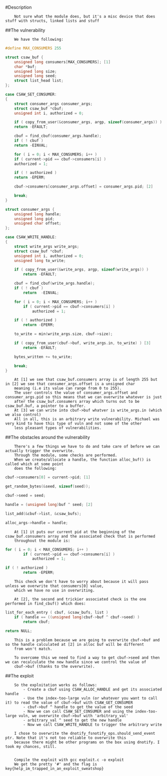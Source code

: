 #Description

        Not sure what the module does, but it's a misc device that does stuff with structs, linked lists and stuff
        
##The vulnerability

        We have the following:
```c        
#define MAX_CONSUMERS 255

struct csaw_buf {
    unsigned long consumers[MAX_CONSUMERS]; [1]
    char *buf;
    unsigned long size;
    unsigned long seed;
    struct list_head list;
};
```
```c 
case CSAW_SET_CONSUMER:
{
    struct consumer_args consumer_args;
    struct csaw_buf *cbuf;
    unsigned int i, authorized = 0;

    if ( copy_from_user(&consumer_args, argp, sizeof(consumer_args)) )
    return -EFAULT;

    cbuf = find_cbuf(consumer_args.handle);
    if ( ! cbuf )
    return -EINVAL;

    for ( i = 0; i < MAX_CONSUMERS; i++ )
    if ( current->pid == cbuf->consumers[i] )
    authorized = 1;

    if ( ! authorized )
    return -EPERM;

    cbuf->consumers[consumer_args.offset] = consumer_args.pid; [2]

    break;
}
```
```c
struct consumer_args {
    unsigned long handle;
    unsigned long pid;
    unsigned char offset;
};
```
```c
case CSAW_WRITE_HANDLE:
{
    struct write_args write_args;
    struct csaw_buf *cbuf;
    unsigned int i, authorized = 0;
    unsigned long to_write;

    if ( copy_from_user(&write_args, argp, sizeof(write_args)) )
        return -EFAULT;

    cbuf = find_cbuf(write_args.handle);
    if ( ! cbuf )
        return  -EINVAL;

    for ( i = 0; i < MAX_CONSUMERS; i++ )
        if ( current->pid == cbuf->consumers[i] )
            authorized = 1;

    if ( ! authorized )
        return -EPERM;

    to_write = min(write_args.size, cbuf->size);

    if ( copy_from_user(cbuf->buf, write_args.in, to_write) ) [3]
        return -EFAULT;

    bytes_written += to_write;

    break;
}
```

        At [1] we see that csaw_buf.consumers array is of length 255 but in [2] we see that consumer_args.offset is a unsigned char
        meaning (i.e its value can range from 0 to 255).
        The user controls the value of consumer_args.offset and consumer_args.pid so this means that we can overwrite whatever is just
        after the csaw_buf.consumers array which turns out to be csaw_buf.buf, a pointer to a buffer.
        At [3] we can write into cbuf->buf whatver is write_args.in (which we also control)
        All in all, this is an arbitrary write vulnerability. Michael was very kind to have this type of vuln and not some of the other 
        less pleasant types of vulnerabilities.

##The obstacles around the vulnerability
        
        There's a few things we have to do and take care of before we can actually trigger the overwrite.
        Through the module, some checks are performed. 
        When we create/allocate a handle, the function alloc_buf() is called which at some point
        does the following:
        
```c
cbuf->consumers[0] = current->pid; [1]

get_random_bytes(&seed, sizeof(seed));

cbuf->seed = seed;

handle = (unsigned long)buf ^ seed; [2]

list_add(&cbuf->list, &csaw_bufs);

alloc_args->handle = handle;
```

        At [1] it puts our current pid at the beginning of the csaw_buf.consumers array and the associated check that is performed 
        throughout the module is:

```c       
for ( i = 0; i < MAX_CONSUMERS; i++ )
        if ( current->pid == cbuf->consumers[i] )
            authorized = 1;

if ( ! authorized )
        return -EPERM;
```

        This check we don't have to worry about because it will pass unless we overwrite that consumers[0] value, 
        which we have no use in overwriting.
 
        At [2], the second and trickier associated check is the one performed in find_cbuf() which does:
       
```c
list_for_each_entry ( cbuf, &csaw_bufs, list )
    if ( handle == ((unsigned long)cbuf->buf ^ cbuf->seed) )
        return cbuf;

return NULL; 
```

        This is a problem because we are going to overwrite cbuf->buf and so the handle calculated at [2] in alloc buf will be different 
        from won't match.
    
        To overcome this we need to find a way to get cbuf->seed and then we can recalculate the new handle since we control the value of
        cbuf->buf (thanks to the overwrite).
   

##The exploit
        
        So the exploitation works as follows:
            - Create a cbuf using CSAW_ALLOC_HANDLE and get its associated handle
            - Use the index-too-large vuln (or whatever you want to call it) to read the value of cbuf->buf with CSAW_GET_CONSUMER
            - cbuf->buf ^ handle to get the value of the seed
            - Now we can call CSAW_SET_CONSUMER and using the index-too-large vuln, we overwrite cbuf->buf with 'arbitrary_val'
            - arbitrary_val ^ seed to get the new handle
            - Now we call CSAW_WRITE_HANDLE to trigger the arbitrary write 
        
        I chose to overwrite the dnotify_fsnotify_ops.should_send_event ptr. Note that it's not too reliable to overwrite this
        because there might be other programs on the box using dnotify. I took my chances, still.
            

        Compile the exploit with gcc exploit.c -o exploit
        We get the pretty '#' and the flag is key{help_im_trapped_in_an_exploit_sweatshop}
